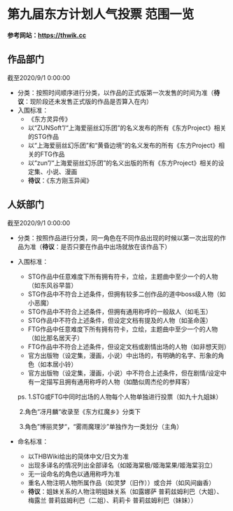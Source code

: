 # 第九届东方计划人气投票 范围一览

**参考网站：https://thwik.cc**

## 作品部门

截至2020/9/1 0:00:00

- 分类：按照时间顺序进行分类，以作品的正式版第一次发售的时间为准（**待议**：现阶段还未发售正式版的作品是否算入在内）
- 入围标准：
  - 《东方灵异传》
  - 以“ZUNSoft”/“上海爱丽丝幻乐团”的名义发布的所有《东方Project》相关的STG作品
  - 以“上海爱丽丝幻乐团”和“黄昏边境”的名义发布的所有《东方Project》相关的FTG作品
  - 以“zun”/“上海爱丽丝幻乐团”的名义出版的所有《东方Project》相关的设定集、小说、漫画
  - **待议**：《东方刚玉异闻》

## 人妖部门

截至2020/9/1 0:00:00

- 分类：按照作品进行分类，同一角色在不同作品出现的时候以第一次出现的作品为准（**待议**：是否只要在作品中出场就放在该作品下）

- 入围标准：

  - STG作品中任意难度下所有拥有符卡，立绘，主题曲中至少一个的人物（如东风谷早苗）
  - STG作品中不符合上述条件，但拥有较多二创作品的道中boss级人物（如小恶魔）
  - STG作品中不符合上述条件，但拥有通用称呼的一般敌人（如毛玉）
  - STG作品中不符合上述条件，但设定文档有提及的人物（如圣命莲）
  - FTG作品中任意难度下所有拥有符卡，立绘，主题曲中至少一个的人物（如比那名居天子）
  - FTG作品中不符合上述条件，但设定文档或剧情出场的人物（如非想天则）
  - 官方出版物（设定集，漫画，小说）中出场的，有明确的名字、形象的角色（如本居小铃）
  - 官方出版物（设定集，漫画，小说）中不符合上述条件，但在剧情/设定中有一定描写且拥有通用称呼的人物（如酷似周杰伦的参拜客）

  ps. 1.STG或FTG中同时出场的人物每个人物单独进行投票（如九十九姐妹）

  ​	  2.角色“冴月麟“收录至《东方红魔乡》分类下

  ​	  3.角色”博丽灵梦“，“雾雨魔理沙”单独作为一类划分（主角）

- 命名标准：

  - 以THBWiki给出的简体中文/日文为准
  - 出现多译名的情况列出全部译名（如姬海棠极/姬海棠果/姬海棠羽立）
  - 无一设命名的角色以通用称呼为准
  - 重名人物注明人物所属作品（如灵梦（旧作））或合并（如风间幽香）
  - **待议**：姐妹关系的人物注明姐妹关系（如露娜萨 普莉兹姆利巴（大姐）、梅露兰 普莉兹姆利巴（二姐）、莉莉卡 普莉兹姆利巴（妹妹））


